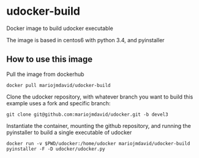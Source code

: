 # udocker-build
Docker image to build udocker executable

The image is based in centos6 with python 3.4, and pyinstaller

## How to use this image

Pull the image from dockerhub

```
docker pull mariojmdavid/udocker-build
```

Clone the udocker repository, with whatever branch you want to build
this example uses a fork and specific branch:

```
git clone git@github.com:mariojmdavid/udocker.git -b devel3
```

Instantiate the container, mounting the github repository, and running
the pyinstaller to build a single executable of udocker

```
docker run -v $PWD/udocker:/home/udocker mariojmdavid/udocker-build pyinstaller -F -D udocker/udocker.py
```


